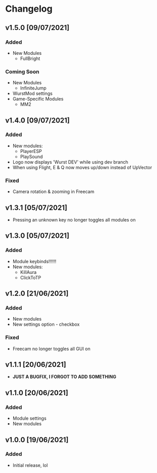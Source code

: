 # Changelog

## v1.5.0 [09/07/2021]
### Added
- New Modules
  * FullBright
### Coming Soon
- New Modules
  * InfiniteJump
- WurstMod settings
- Game-Specific Modules
  * MM2

## v1.4.0 [09/07/2021]
### Added
- New modules:
  * PlayerESP
  * PlaySound
- Logo now displays 'Wurst DEV' while using dev branch
- When using Flight, E & Q now moves up/down instead of UpVector
### Fixed
- Camera rotation & zooming in Freecam

## v1.3.1 [05/07/2021]
- Pressing an unknown key no longer toggles all modules on

## v1.3.0 [05/07/2021]
### Added
- Module keybinds!!!!!!
- New modules:
  * KillAura
  * ClickToTP

## v1.2.0 [21/06/2021]
### Added
- New modules
- New settings option - checkbox
### Fixed
- Freecam no longer toggles all GUI on

## v1.1.1 [20/06/2021]
- **JUST A BUGFIX, I FORGOT TO ADD SOMETHING**

## v1.1.0 [20/06/2021]
### Added
- Module settings
- New modules

## v1.0.0 [19/06/2021]
### Added
- Initial release, lol
